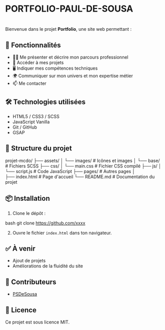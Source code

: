 # PORTFOLIO-PAUL-DE-SOUSA
# 

Bienvenue dans le projet **Portfolio**, une site web permettant :
## 🚀 Fonctionnalités

- 🙋‍♂️ Me présenter et décrire mon parcours professionnel
- 🚀 Accéder à mes projets
- 🖥️ Indiquer mes compétences techniques
- 🌍 Communiquer sur mon univers et mon expertise métier
- 📫 Me contacter

## 🛠️ Technologies utilisées

- HTML5 / CSS3 / SCSS
- JavaScript Vanilla
- Git / GitHub
- GSAP

## 📂 Structure du projet

projet-mcdo/
├── assets/
│   └── images/             # Icônes et images
│   └── base/               # Fichiers SCSS
├── css/
│   └── main.css            # Fichier CSS compilé
├── js/
│   └── script.js           # Code JavaScript
├── pages/                  # Autres pages
│   
├── index.html              # Page d'accueil
└── README.md               # Documentation du projet

## 📦 Installation

1. Clone le dépôt :
   
bash
   git clone https://github.com/xxxx
   
2. Ouvre le fichier `index.html` dans ton navigateur.

## ✅ À venir

- Ajout de projets
- Améliorations de la fluidité du site

## 🙌 Contributeurs

- [PSDeSousa](https://github.com/PSDeSousa)

## 📄 Licence

Ce projet est sous licence MIT.



